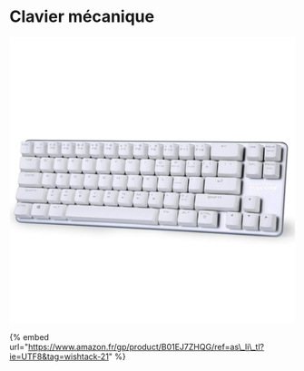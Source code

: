 # Clavier mécanique

![QWERTY Mechanical Keyboard](../.gitbook/assets/keyboard.jpg)



{% embed url="https://www.amazon.fr/gp/product/B01EJ7ZHQG/ref=as\_li\_tl?ie=UTF8&tag=wishtack-21" %}







